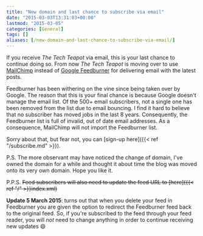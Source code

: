 ```yaml
---
title: "New domain and last chance to subscribe via email"
date: "2015-03-03T13:31:03+00:00"
lastmod: "2015-03-05"
categories: [General]
tags: []
aliases: [/new-domain-and-last-chance-to-subscribe-via-email/]
---
```


If you receive *The Tech Teapot* via email, this is your last chance to continue doing so. From now *The Tech Teapot* is moving over to use [MailChimp](http://mailchimp.com/) instead of [Google Feedburner](http://feedburner.google.com/) for delivering email with the latest posts.

Feedburner has been withering on the vine since being taken over by Google. The reason that this is your final chance is because Google doesn't manage the email list. Of the 500+ email subscribers, not a single one has been removed from the list due to email bouncing. I find it hard to believe that no subscriber has moved jobs in the last 8 years. Consequently, the Feedburner list is full of invalid, out of date email addresses. As a consequence, MailChimp will not import the Feedburner list.

Sorry about that, but fear not, you can [sign-up here]({{< ref "/subscribe.md" >}}).

P.S. The more observant may have noticed the change of domain, I've owned the domain for a while and thought it about time the blog was moved onto its very own domain. Hope you like it.

P.P.S. ~~Feed subscribers will also need to update the feed URL to [here]({{< ref "/" >}}index.xml)~~

**Update 5 March 2015**: turns out that when you delete your feed in Feedburner you are given the option to redirect the Feedburner feed back to the original feed. So, if you're subscribed to the feed through your feed reader, you will *not* need to change anything in order to continue receiving new updates :smile:
